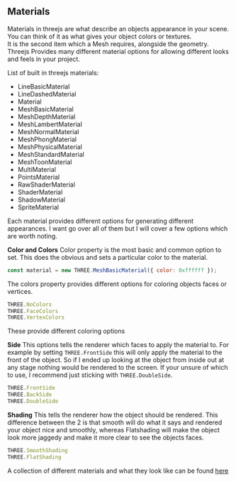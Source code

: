 ## Materials
Materials in threejs are what describe an objects appearance in your scene. You can think of it as what gives your object colors or textures.<br>
It is the second item which a Mesh requires, alongside the geometry. Threejs Provides many different material options for allowing different looks and feels in your project.

List of built in threejs materials:
- LineBasicMaterial
- LineDashedMaterial
- Material
- MeshBasicMaterial
- MeshDepthMaterial
- MeshLambertMaterial
- MeshNormalMaterial
- MeshPhongMaterial
- MeshPhysicalMaterial
- MeshStandardMaterial
- MeshToonMaterial
- MultiMaterial
- PointsMaterial
- RawShaderMaterial
- ShaderMaterial
- ShadowMaterial
- SpriteMaterial

Each material provides different options for generating different appearances. I want go over all of them but I will cover a few options which are worth noting.<br>

**Color and Colors**
Color property is the most basic and common option to set. This does the obvious and sets a particular color to the material.
```js
const material = new THREE.MeshBasicMaterial({ color: 0xffffff });
```

The colors property provides different options for coloring objects faces or vertices.
```js
THREE.NoColors
THREE.FaceColors
THREE.VertexColors
```
These provide different coloring options

**Side**
This options tells the renderer which faces to apply the material to. For example by setting `THREE.FrontSide` this will only apply the material to the front of the object. So if I ended up looking at the object from inside out at any stage nothing would be rendered to the screen. If your unsure of which to use, I recommend just sticking with `THREE.DoubleSide`.
```js
THREE.FrontSide
THREE.BackSide
THREE.DoubleSide
```

**Shading**
This tells the renderer how the object should be rendered. This difference between the 2 is that smooth will do what it says and rendered your object nice and smoothly, whereas Flatshading will make the object look more jaggedy and make it more clear to see the objects faces.
```js
THREE.SmoothShading
THREE.FlatShading
```

A collection of different materials and what they look like can be found [here](https://daisymarie128.github.io/code-references/examples/materials/index.html)

